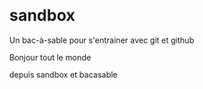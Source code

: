 # sandbox
Un bac-à-sable pour s'entrainer avec git et github

Bonjour tout le monde

depuis sandbox et bacasable
